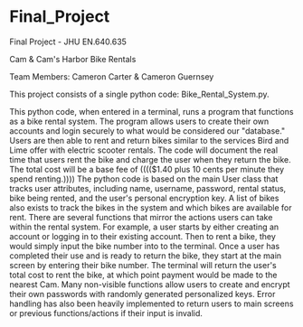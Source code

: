 # Final_Project

Final Project - JHU EN.640.635

Cam & Cam's Harbor Bike Rentals

Team Members: Cameron Carter & Cameron Guernsey

This project consists of a single python code: Bike_Rental_System.py.

This python code, when entered in a terminal, runs a program that functions as a bike rental system.
The program allows users to create their own accounts and login securely to what would be considered our "database."
Users are then able to rent and return bikes similar to the services Bird and Lime offer with electric scooter rentals.
The code will document the real time that users rent the bike and charge the user when they return the bike.
The total cost will be a base fee of (((($1.40 plus 10 cents per minute they spend renting.))))
The python code is based on the main User class that tracks user attributes, including name, username, password, rental status, bike being rented, and the user's personal encryption key.
A list of bikes also exists to track the bikes in the system and which bikes are available for rent.
There are several functions that mirror the actions users can take within the rental system.
For example, a user starts by either creating an account or logging in to their existing account. 
Then to rent a bike, they would simply input the bike number into to the terminal.
Once a user has completed their use and is ready to return the bike, they start at the main screen by entering their bike number.
The terminal will return the user's total cost to rent the bike, at which point payment would be made to the nearest Cam.
Many non-visible functions allow users to create and encrypt their own passwords with randomly generated personalized keys.
Error handling has also been heavily implemented to return users to main screens or previous functions/actions if their input is invalid. 

